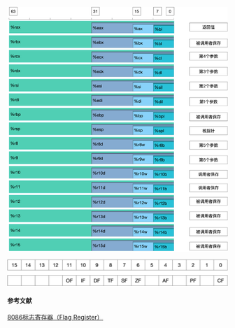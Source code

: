 ![register](register.png)

![Register-flag](Register-flag.png)

#### 参考文献

[8086标志寄存器（Flag Register）](https://blog.csdn.net/weixin_42109012/article/details/100148721)

